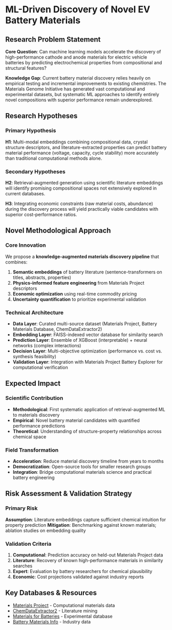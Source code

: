 # ML-Driven Discovery of Novel EV Battery Materials

## Research Problem Statement

**Core Question**: Can machine learning models accelerate the discovery of high-performance cathode and anode materials for electric vehicle batteries by predicting electrochemical properties from compositional and structural features?

**Knowledge Gap**: Current battery material discovery relies heavily on empirical testing and incremental improvements to existing chemistries. The Materials Genome Initiative has generated vast computational and experimental datasets, but systematic ML approaches to identify entirely novel compositions with superior performance remain underexplored.

## Research Hypotheses

### Primary Hypothesis

**H1**: Multi-modal embeddings combining compositional data, crystal structure descriptors, and literature-extracted properties can predict battery material performance (voltage, capacity, cycle stability) more accurately than traditional computational methods alone.

### Secondary Hypotheses

**H2**: Retrieval-augmented generation using scientific literature embeddings will identify promising compositional spaces not extensively explored in current databases.

**H3**: Integrating economic constraints (raw material costs, abundance) during the discovery process will yield practically viable candidates with superior cost-performance ratios.

## Novel Methodological Approach

### Core Innovation

We propose a **knowledge-augmented materials discovery pipeline** that combines:

1. **Semantic embeddings** of battery literature (sentence-transformers on titles, abstracts, properties)
2. **Physics-informed feature engineering** from Materials Project descriptors
3. **Economic optimization** using real-time commodity pricing
4. **Uncertainty quantification** to prioritize experimental validation

### Technical Architecture

* **Data Layer**: Curated multi-source dataset (Materials Project, Battery Materials Database, ChemDataExtractor2)
* **Embedding Layer**: FAISS-indexed vector database for similarity search
* **Prediction Layer**: Ensemble of XGBoost (interpretable) + neural networks (complex interactions)
* **Decision Layer**: Multi-objective optimization (performance vs. cost vs. synthesis feasibility)
* **Validation Layer**: Integration with Materials Project Battery Explorer for computational verification

## Expected Impact

### Scientific Contribution

* **Methodological**: First systematic application of retrieval-augmented ML to materials discovery
* **Empirical**: Novel battery material candidates with quantified performance predictions
* **Theoretical**: Understanding of structure-property relationships across chemical space

### Field Transformation

* **Acceleration**: Reduce material discovery timeline from years to months
* **Democratization**: Open-source tools for smaller research groups
* **Integration**: Bridge computational materials science and practical battery engineering

## Risk Assessment & Validation Strategy

### Primary Risk

**Assumption**: Literature embeddings capture sufficient chemical intuition for property prediction
**Mitigation**: Benchmarking against known materials; ablation studies on embedding quality

### Validation Criteria

1. **Computational**: Prediction accuracy on held-out Materials Project data
2. **Literature**: Recovery of known high-performance materials in similarity searches
3. **Expert**: Evaluation by battery researchers for chemical plausibility
4. **Economic**: Cost projections validated against industry reports

## Key Databases & Resources

* [Materials Project](https://next-gen.materialsproject.org/) - Computational materials data
* [ChemDataExtractor2](https://github.com/CambridgeMolecularEngineering/chemdataextractor2) - Literature mining
* [Materials for Batteries](https://www.materialsforbatteries.org/data/) - Experimental database
* [Battery Materials Info](https://batterymaterials.info/) - Industry data
